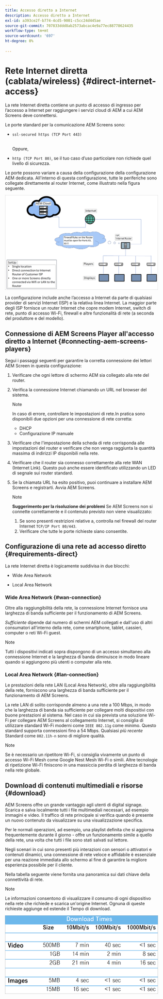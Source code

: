 ```yaml
---
title: Accesso diretto a Internet
description: Accesso diretto a Internet
exl-id: a393ce2f-b774-4cd5-9001-c5cc24d445ae
source-git-commit: 707833ddd8ab2573abcac4e9a77ec88778624435
workflow-type: tm+mt
source-wordcount: '697'
ht-degree: 0%

---
```


# Rete Internet diretta (cablata/wireless) {#direct-internet-access}

La rete Internet diretta contiene un punto di accesso di ingresso per l’accesso a Internet per raggiungere i servizi cloud di AEM a cui AEM Screens deve connettersi.

Le porte standard per la comunicazione AEM Screens sono:
* `ssl-secured https (TCP Port 443)`

   <br>Oppure,</br>

* `http (TCP Port 80)`, se il tuo caso d’uso particolare non richiede quel livello di sicurezza.

Le porte possono variare a causa della configurazione della configurazione AEM dedicata. All&#39;interno di questa configurazione, tutte le periferiche sono collegate direttamente al router Internet, come illustrato nella figura seguente.

![](/help/assets/direct-access-2.png)

La configurazione include anche l’accesso a Internet da parte di qualsiasi provider di servizi Internet (ISP) e la relativa linea Internet. La maggior parte degli ISP fornisce un router Internet che copre modem Internet, switch di rete, punto di accesso Wi-Fi, firewall e altre funzionalità di rete (a seconda del produttore e del modello).

## Connessione di AEM Screens Player all&#39;accesso diretto a Internet {#connecting-aem-screens-players}

Segui i passaggi seguenti per garantire la corretta connessione dei lettori AEM Screen in questa configurazione:

1. Verificare che ogni lettore di schermo AEM sia collegato alla rete del router.
1. Verifica la connessione Internet chiamando un URL nel browser del sistema.

   >[!NOTE]
   >In caso di errore, controllare le impostazioni di rete.In pratica sono disponibili due opzioni per una connessione di rete corretta:
   >* DHCP
   >* Configurazione IP manuale


1. Verificare che l&#39;impostazione della scheda di rete corrisponda alle impostazioni del router e verificare che non venga raggiunta la quantità massima di indirizzi IP disponibili nella rete.

1. Verificare che il router sia connesso correttamente alla rete WAN (Internet Link). Questo può anche essere identificato utilizzando un LED di segnale sui router standard.
1. Se la chiamata URL ha esito positivo, puoi continuare a installare AEM Screens e registrarti. Avvia AEM Screens.

   >[!NOTE]
   >**Suggerimento per la risoluzione dei problemi**
   >Se AEM Screens non si connette correttamente e il contenuto previsto non viene visualizzato:
   >
   >1. Se sono presenti restrizioni relative a, controlla nel firewall del router Internet `TCP/IP Port 80/443`.
   >1. Verificare che tutte le porte richieste siano consentite.


## Configurazione di una rete ad accesso diretto {#requirements-direct}

La rete Internet diretta è logicamente suddivisa in due blocchi:

* Wide Area Network

* Local Area Network

### Wide Area Network {#wan-connection}

Oltre alla raggiungibilità della rete, la connessione Internet fornisce una larghezza di banda sufficiente per il funzionamento di AEM Screens.

*Sufficiente* dipende dal numero di schermi AEM collegati e dall&#39;uso di altri consumatori all&#39;interno della rete, come smartphone, tablet, cassieri, computer o reti Wi-Fi guest.

>[!NOTE]
>
>Tutti i dispositivi indicati sopra dispongono di un accesso simultaneo alla connessione Internet e la larghezza di banda diminuisce in modo lineare quando si aggiungono più utenti o computer alla rete.

### Local Area Network {#lan-connection}

Le prestazioni della rete LAN (Local Area Network), oltre alla raggiungibilità della rete, forniscono una larghezza di banda sufficiente per il funzionamento di AEM Screens.

La rete LAN di solito corrisponde almeno a una rete a 100 Mbps, in modo che la larghezza di banda sia sufficiente per collegare molti dispositivi con buone prestazioni al sistema.
Nel caso in cui sia prevista una soluzione Wi-Fi per collegare AEM Screens al collegamento Internet, si consiglia di utilizzare standard Wi-Fi moderni come `IEEE 802.11g` come minimo. Questo standard supporta connessioni fino a 54 Mbps. Qualsiasi *più recente* Standard come `802.11h-n` sono di migliore qualità.

>[!NOTE]
>
>Se è necessario un ripetitore Wi-Fi, si consiglia vivamente un punto di accesso Wi-Fi Mesh come Google Nest Mesh Wi-Fi o simili. Altre tecnologie di ripetizione Wi-Fi finiscono in una massiccia perdita di larghezza di banda nella rete globale.

## Download di contenuti multimediali e risorse {#download}

AEM Screens offre un grande vantaggio agli utenti di digital signage. Scarica e salva localmente tutti i file multimediali necessari, ad esempio immagini e video. Il traffico di rete principale si verifica quando è presente un nuovo contenuto da visualizzare su una visualizzazione specifica.

Per le normali operazioni, ad esempio, una playlist definita che si aggiorna frequentemente durante il giorno - offre un funzionamento simile a quello della rete, una volta che tutti i file sono stati salvati sul lettore.

Negli scenari in cui sono presenti più interazioni con sensori o attivatori e contenuti dinamici, una connessione di rete veloce e affidabile è essenziale per una reazione immediata allo schermo al fine di garantire la migliore esperienza possibile per il cliente.

Nella tabella seguente viene fornita una panoramica sui dati chiave della connettività di rete.

>[!NOTE]
>
>Le informazioni consentono di visualizzare il consumo di ogni dispositivo nella rete che richiede e scarica un&#39;origine Internet. Ognuna di queste richieste aggiunge ed estende il Tempo di download.

![](/help/assets/download-times-direct.png)
